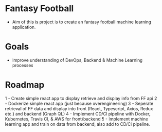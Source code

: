 # Fantasy Football

- Aim of this is project is to create an fantasy football machine learning application.

# Goals

- Improve understanding of DevOps, Backend & Machine Learning processes

# Roadmap

1 - Create simple react app to display retrieve and display info from FF api
2 - Dockerize simple react app (just because overengineering)
3 - Seperate retrieval of FF data and display into front (React, Typescript, Axios, Redux etc.) and backend (Graph QL)
4 - Implement CD/CI pipeline with Docker, Kubernetes, Travis CI, & AWS for front/backend
5 - Implement machine learning app and train on data from backend, also add to CD/Ci pipeline.

